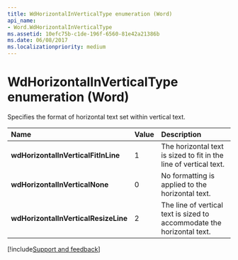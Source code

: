 ```yaml
---
title: WdHorizontalInVerticalType enumeration (Word)
api_name:
- Word.WdHorizontalInVerticalType
ms.assetid: 10efc75b-c1de-196f-6560-81e42a21386b
ms.date: 06/08/2017
ms.localizationpriority: medium
---
```



# WdHorizontalInVerticalType enumeration (Word)

Specifies the format of horizontal text set within vertical text.



|Name|Value|Description|
|:-----|:-----|:-----|
| **wdHorizontalInVerticalFitInLine**|1|The horizontal text is sized to fit in the line of vertical text.|
| **wdHorizontalInVerticalNone**|0|No formatting is applied to the horizontal text.|
| **wdHorizontalInVerticalResizeLine**|2|The line of vertical text is sized to accommodate the horizontal text.|

[!include[Support and feedback](~/includes/feedback-boilerplate.md)]